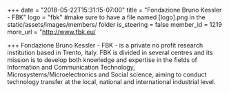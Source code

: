 +++
date = "2018-05-22T15:31:15-07:00"
title = "Fondazione Bruno Kessler - FBK"
logo = "fbk" #make sure to have a file named [logo].png in the static/assets/images/members/ folder
is_steering = false
member_id = 1219
more_url = "http://www.fbk.eu/

+++
Fondazione Bruno Kessler - FBK - is a private no profit research institution based in Trento, Italy. FBK is divided in several centres and its mission is to develop both knowledge and expertise in the fields of Information and Communication Technology, Microsystems/Microelectronics and Social science, aiming to conduct technology transfer at the local, national and international industrial level.